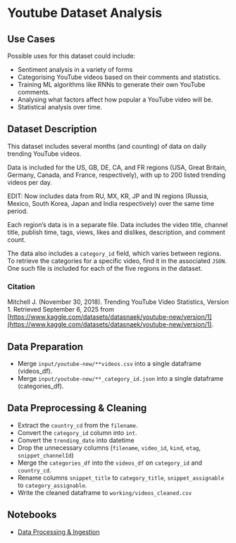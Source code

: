 # Youtube Dataset Analysis

## Use Cases

Possible uses for this dataset could include:

- Sentiment analysis in a variety of forms
- Categorising YouTube videos based on their comments and statistics.
- Training ML algorithms like RNNs to generate their own YouTube comments.
- Analysing what factors affect how popular a YouTube video will be.
- Statistical analysis over time.

## Dataset Description

This dataset includes several months (and counting) of data on daily trending YouTube videos.

Data is included for the US, GB, DE, CA, and FR regions (USA, Great Britain, Germany, Canada, and France, respectively), with up to 200 listed trending videos per day.

EDIT: Now includes data from RU, MX, KR, JP and IN regions (Russia, Mexico, South Korea, Japan and India respectively) over the same time period.

Each region’s data is in a separate file. Data includes the video title, channel title, publish time, tags, views, likes and dislikes, description, and comment count.

The data also includes a `category_id` field, which varies between regions. To retrieve the categories for a specific video, find it in the associated `JSON`. One such file is included for each of the five regions in the dataset.

### Citation

Mitchell J. (November 30, 2018). Trending YouTube Video Statistics, Version 1. Retrieved September 6, 2025 from [https://www.kaggle.com/datasets/datasnaek/youtube-new/version/1](https://www.kaggle.com/datasets/datasnaek/youtube-new/version/1).

## Data Preparation

- Merge `input/youtube-new/**videos.csv` into a single dataframe (videos_df).
- Merge `input/youtube-new/**_category_id.json` into a single dataframe (categories_df).

## Data Preprocessing & Cleaning

- Extract the `country_cd` from the `filename`.
- Convert the `category_id` column into `int`.
- Convert the `trending_date` into datetime
- Drop the unnecessary columns (`filename`, `video_id`, `kind`, `etag`, `snippet_channelId`)
- Merge the `categories_df` into the `videos_df` on `category_id` and `country_cd`.
- Rename columns `snippet_title` to `category_title`, `snippet_assignable` to `category_assignable`.
- Write the cleaned dataframe to `working/videos_cleaned.csv`

## Notebooks

- [Data Processing & Ingestion](./01_processing_notebook.ipynb)
